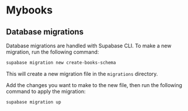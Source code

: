 # Mybooks

## Database migrations

Database migrations are handled with Supabase CLI. To make a new migration, run the following command:

```bash
supabase migration new create-books-schema
```

This will create a new migration file in the `migrations` directory.

Add the changes you want to make to the new file, then run the following command to apply the migration:

```bash
supabase migration up
```

